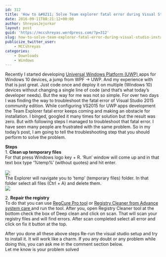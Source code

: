 ```yaml
---
id: 312
title: 'How to &#8211; Solve Team explorer fatal error during Visual Studio installation'
date: 2016-09-11T08:21:12+00:00
author: ShreyasJejurkar
layout: post
guid: 'https://mccshreyas.wordpress.com/?p=312'
slug: how-to-solve-team-explorer-fatal-error-during-visual-studio-installation
publicize_twitter_user:
    - MCCshreyas
categories:
    - Downloads
    - Windows
---
```


Recently I started developing [Universal Windows Platform (UWP) ](https://msdn.microsoft.com/en-us/windows/uwp/get-started/whats-a-uwp)apps for Windows 10 devices, a jump from WPF -&gt; UWP. And my experience with that is just great. Just code once and deploy it on multiple (Windows 10) devices without changing a single line of code (and that’s what today’s developer needs). But the way for me was not so simple. For over two days I was finding the way to troubleshoot the fatal error of Visual Studio 2015 community edition. While configuring VS2015 for UWP apps development the Team Explorer fatal error keeps coming and making an obstacle for installation. I binged, googled it many times for solution but the result was zero. But with following steps I managed to troubleshoot that fatal error. I have seen many people are frustrated with the same problem. So in my today’s post, I am going to tell the troubleshooting step that you should perform to solve the problem.

**Steps**  
1\. **Clean up temporary files**  
For that press Windows logo key + R. ‘Run’ window will come up and in that text box type ‘%temp%’ (without quotes) and hit enter.  
[  
![](http://mccshreyas.files.wordpress.com/2016/09/savedpicture-2016911135610.png?w=700)  ](http://mccshreyas.files.wordpress.com/2016/09/savedpicture-2016911135610.png)  
The Explorer will navigate you to ‘temp’ (temporary files) folder. In that folder select all files (Ctrl + A) and delete them. [  
![](http://mccshreyas.files.wordpress.com/2016/09/savedpicture-2016911135615.png?w=700)  ](http://mccshreyas.files.wordpress.com/2016/09/savedpicture-2016911135615.png)

2\. **Repair the registry**   
To do that you can use [RegCure Pro tool](http://www.paretologic.com/products/regcurepro/) or [Registry Cleaner from Advance system care ](http://www.iobit.com/en/advancedsystemcarefree.php)and run the tool. After you, open Registry Cleaner tool at the bottom check the box of Deep clean and click on scan. That will scan your registry files and will find errors. After scan completed select all error and click on fix it button at the top.

After you done all these above steps Re-run the visual studio setup and try to install it. It will work like a charm. If you any doubt or any problem while doing this, you can ask me in the comment section below.  
Let me know is your problem solved